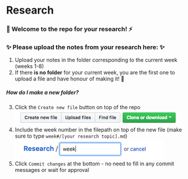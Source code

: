 # Research

### :wave: Welcome to the repo for your research! :zap: </br>

### :sparkles: Please upload the notes from your research here: :sparkles:
1. Upload your notes in the folder corresponding to the current week (weeks 1-8)
2. If there **is no folder** for your current week, you are the first one to upload a file and have honour of making it! :tada:

##### How do I make a new folder?
3. Click the `Create new file` button on top of the repo </br>
![create file button](https://github.com/fac-15/Research/blob/master/CreateNewFile_button.png)
4. Include the week number in the filepath on top of the new file (make sure to type `week#/[your research topic].md`)</br>
![filepath](https://github.com/fac-15/Research/blob/master/Screen%20Shot%202018-10-30%20at%2019.43.53.png) 
5. Click `Commit changes` at the bottom - no need to fill in any commit messages or wait for approval
